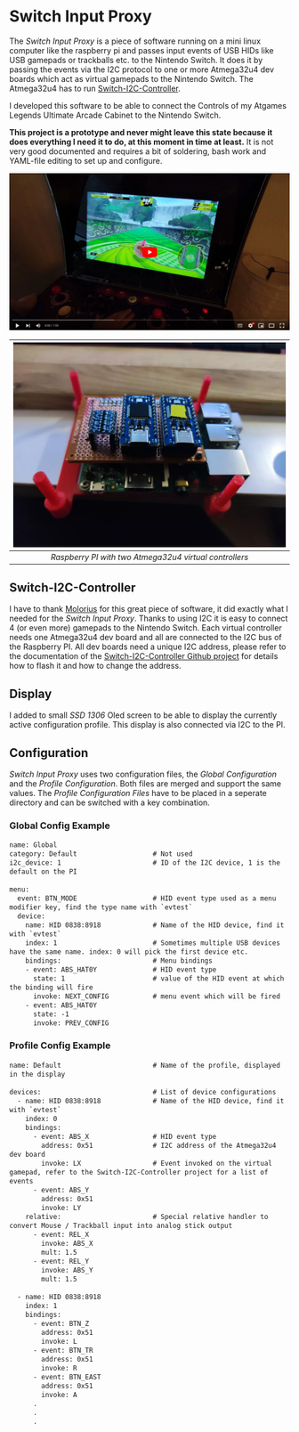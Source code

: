# Switch Input Proxy

The _Switch Input Proxy_ is a piece of software running on a mini linux computer like the raspberry pi and passes input events of USB HIDs like USB gamepads or trackballs etc. to the Nintendo Switch. It does it by passing the events via the I2C protocol to one or more Atmega32u4 dev boards which act as virtual gamepads to the Nintendo Switch. The Atmega32u4 has to run [Switch-I2C-Controller](https://github.com/Molorius/Switch-I2C-Controller).

I developed this software to be able to connect the Controls of my Atgames Legends Ultimate Arcade Cabinet to the Nintendo Switch.

**This project is a prototype and never might leave this state because it does everything I need it to do, at this moment in time at least.**
It is not very good documented and requires a bit of soldering, bash work and YAML-file editing to set up and configure. 

[![Demo Video](./doc/video_preview.png)](https://www.youtube.com/watch?v=ikM0AD4KePc)


| ![Raspberry PI with two Atmega32u4 virtual controllers](./doc/pi.jpg) | 
|:--:| 
| *Raspberry PI with two Atmega32u4 virtual controllers* |

## Switch-I2C-Controller

I have to thank [Molorius](https://github.com/Molorius) for this great piece of software, it did exactly what I needed for the _Switch Input Proxy_. Thanks to using I2C it is easy to connect 4 (or even more) gamepads to the Nintendo Switch. Each virtual controller needs one Atmega32u4 dev board and all are connected to the I2C bus of the Raspberry PI. All dev boards need a unique I2C address, please refer to the documentation of the [Switch-I2C-Controller Github project](https://github.com/Molorius/Switch-I2C-Controller) for details how to flash it and how to change the address.

## Display

I added to small _SSD 1306_ Oled screen to be able to display the currently active configuration profile. This display is also connected via I2C to the PI.

## Configuration

_Switch Input Proxy_ uses two configuration files, the _Global Configuration_ and the _Profile Configuration_. Both files are merged and support the same values. The _Profile Configuration Files_ have to be placed in a seperate directory and can be switched with a key combination.

### Global Config Example

    name: Global                        
    category: Default                   # Not used
    i2c_device: 1                       # ID of the I2C device, 1 is the default on the PI

    menu:
      event: BTN_MODE                   # HID event type used as a menu modifier key, find the type name with `evtest`
      device: 
        name: HID 0838:8918             # Name of the HID device, find it with `evtest`
        index: 1                        # Sometimes multiple USB devices have the same name. index: 0 will pick the first device etc.
        bindings:                       # Menu bindings
        - event: ABS_HAT0Y              # HID event type
          state: 1                      # value of the HID event at which the binding will fire
          invoke: NEXT_CONFIG           # menu event which will be fired
        - event: ABS_HAT0Y
          state: -1
          invoke: PREV_CONFIG
    
### Profile Config Example

    name: Default                       # Name of the profile, displayed in the display

    devices:                            # List of device configurations
      - name: HID 0838:8918             # Name of the HID device, find it with `evtest`
        index: 0                        
        bindings:                       
          - event: ABS_X                # HID event type
            address: 0x51               # I2C address of the Atmega32u4 dev board
            invoke: LX                  # Event invoked on the virtual gamepad, refer to the Switch-I2C-Controller project for a list of events
          - event: ABS_Y
            address: 0x51
            invoke: LY
        relative:                       # Special relative handler to convert Mouse / Trackball input into analog stick output
          - event: REL_X
            invoke: ABS_X
            mult: 1.5
          - event: REL_Y
            invoke: ABS_Y
            mult: 1.5
      
      - name: HID 0838:8918
        index: 1
        bindings:
          - event: BTN_Z
            address: 0x51
            invoke: L
          - event: BTN_TR
            address: 0x51
            invoke: R
          - event: BTN_EAST
            address: 0x51
            invoke: A
          .
          .
          .
      
